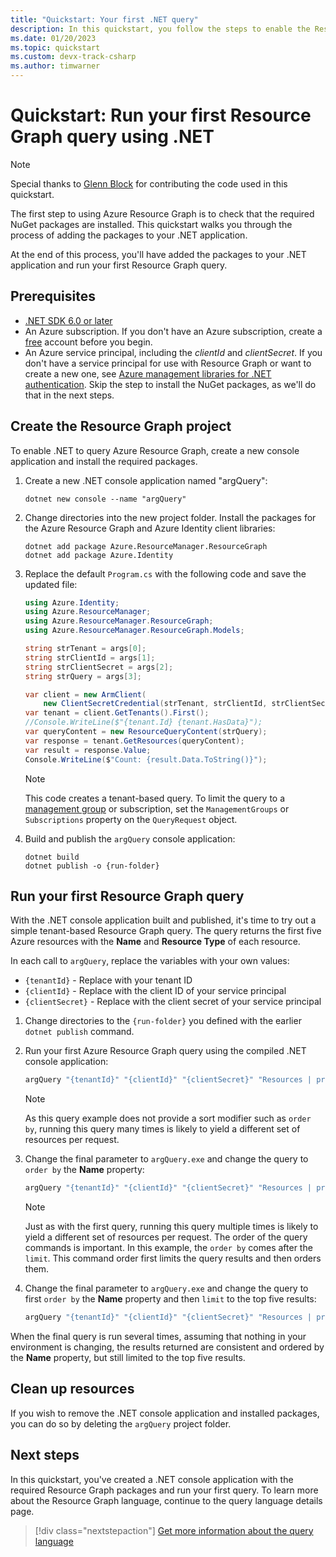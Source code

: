 ```yaml
---
title: "Quickstart: Your first .NET query"
description: In this quickstart, you follow the steps to enable the Resource Graph NuGet packages for .NET and run your first query.
ms.date: 01/20/2023
ms.topic: quickstart
ms.custom: devx-track-csharp
ms.author: timwarner
---
```

# Quickstart: Run your first Resource Graph query using .NET

> [!NOTE]
> Special thanks to [Glenn Block](https://github.com/glennblock) for contributing
> the code used in this quickstart.

The first step to using Azure Resource Graph is to check that the required NuGet packages are installed. This quickstart walks you through the process of adding the packages to your .NET application.

At the end of this process, you'll have added the packages to your .NET application and run your first Resource Graph query.

## Prerequisites

- [.NET SDK 6.0 or later](https://dotnet.microsoft.com/download/dotnet)
- An Azure subscription. If you don't have an Azure subscription, create a
  [free](https://azure.microsoft.com/free/dotnet/) account before you begin.
- An Azure service principal, including the _clientId_ and _clientSecret_. If you don't have a
  service principal for use with Resource Graph or want to create a new one, see
  [Azure management libraries for .NET authentication](/dotnet/azure/sdk/authentication#mgmt-auth).
  Skip the step to install the NuGet packages, as we'll do that in the next steps.

## Create the Resource Graph project

To enable .NET to query Azure Resource Graph, create a new console application and install the
required packages.

1. Create a new .NET console application named "argQuery":

   ```dotnetcli
   dotnet new console --name "argQuery"
   ```

1. Change directories into the new project folder. Install the packages for the Azure Resource Graph and Azure Identity client libraries:

   ```dotnetcli
   dotnet add package Azure.ResourceManager.ResourceGraph
   dotnet add package Azure.Identity
   ```

1. Replace the default `Program.cs` with the following code and save the updated file:

    ```csharp
    using Azure.Identity;
    using Azure.ResourceManager;
    using Azure.ResourceManager.ResourceGraph;
    using Azure.ResourceManager.ResourceGraph.Models;
    
    string strTenant = args[0];
    string strClientId = args[1];
    string strClientSecret = args[2];
    string strQuery = args[3];
    
    var client = new ArmClient(
        new ClientSecretCredential(strTenant, strClientId, strClientSecret));
    var tenant = client.GetTenants().First();
    //Console.WriteLine($"{tenant.Id} {tenant.HasData}");
    var queryContent = new ResourceQueryContent(strQuery);
    var response = tenant.GetResources(queryContent);
    var result = response.Value;
    Console.WriteLine($"Count: {result.Data.ToString()}");
    ```

   > [!NOTE]
   > This code creates a tenant-based query. To limit the query to a
   > [management group](../management-groups/overview.md) or subscription, set the
   > `ManagementGroups` or `Subscriptions` property on the `QueryRequest` object.

1. Build and publish the `argQuery` console application:

   ```dotnetcli
   dotnet build
   dotnet publish -o {run-folder}
   ```

## Run your first Resource Graph query

With the .NET console application built and published, it's time to try out a simple
tenant-based Resource Graph query. The query returns the first five Azure resources with the
**Name** and **Resource Type** of each resource.

In each call to `argQuery`, replace the variables with your own values:

- `{tenantId}` - Replace with your tenant ID
- `{clientId}` - Replace with the client ID of your service principal
- `{clientSecret}` - Replace with the client secret of your service principal

1. Change directories to the `{run-folder}` you defined with the earlier `dotnet publish` command.

1. Run your first Azure Resource Graph query using the compiled .NET console application:

   ```bash
   argQuery "{tenantId}" "{clientId}" "{clientSecret}" "Resources | project name, type | limit 5"
   ```

   > [!NOTE]
   > As this query example does not provide a sort modifier such as `order by`, running this query
   > many times is likely to yield a different set of resources per request.

1. Change the final parameter to `argQuery.exe` and change the query to `order by` the **Name**
   property:

   ```bash
   argQuery "{tenantId}" "{clientId}" "{clientSecret}" "Resources | project name, type | limit 5 | order by name asc"
   ```

   > [!NOTE]
   > Just as with the first query, running this query multiple times is likely to yield a different
   > set of resources per request. The order of the query commands is important. In this example,
   > the `order by` comes after the `limit`. This command order first limits the query results and
   > then orders them.

1. Change the final parameter to `argQuery.exe` and change the query to first `order by` the
   **Name** property and then `limit` to the top five results:

   ```bash
   argQuery "{tenantId}" "{clientId}" "{clientSecret}" "Resources | project name, type | order by name asc | limit 5"
   ```

When the final query is run several times, assuming that nothing in your environment is changing,
the results returned are consistent and ordered by the **Name** property, but still limited to the
top five results.

## Clean up resources

If you wish to remove the .NET console application and installed packages, you can do so by
deleting the `argQuery` project folder.

## Next steps

In this quickstart, you've created a .NET console application with the required Resource Graph
packages and run your first query. To learn more about the Resource Graph language, continue to the
query language details page.

> [!div class="nextstepaction"]
> [Get more information about the query language](./concepts/query-language.md)
